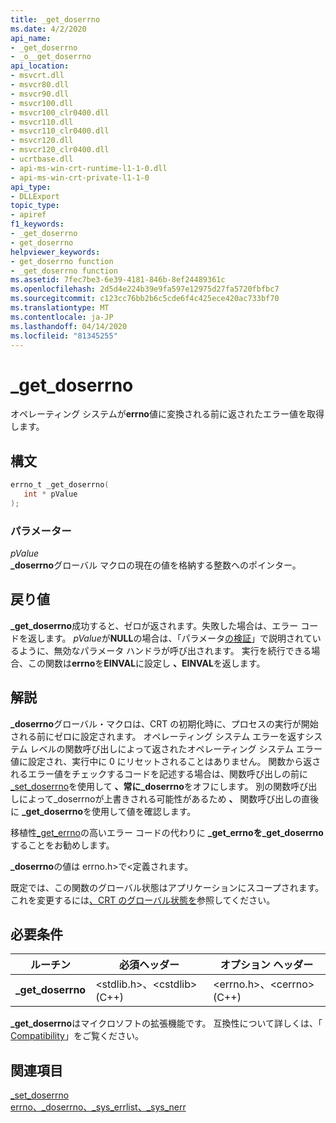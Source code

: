 ```yaml
---
title: _get_doserrno
ms.date: 4/2/2020
api_name:
- _get_doserrno
- _o__get_doserrno
api_location:
- msvcrt.dll
- msvcr80.dll
- msvcr90.dll
- msvcr100.dll
- msvcr100_clr0400.dll
- msvcr110.dll
- msvcr110_clr0400.dll
- msvcr120.dll
- msvcr120_clr0400.dll
- ucrtbase.dll
- api-ms-win-crt-runtime-l1-1-0.dll
- api-ms-win-crt-private-l1-1-0
api_type:
- DLLExport
topic_type:
- apiref
f1_keywords:
- _get_doserrno
- get_doserrno
helpviewer_keywords:
- get_doserrno function
- _get_doserrno function
ms.assetid: 7fec7be3-6e39-4181-846b-8ef24489361c
ms.openlocfilehash: 2d5d4e224b39e9fa597e12975d27fa5720fbfbc7
ms.sourcegitcommit: c123cc76bb2b6c5cde6f4c425ece420ac733bf70
ms.translationtype: MT
ms.contentlocale: ja-JP
ms.lasthandoff: 04/14/2020
ms.locfileid: "81345255"
---
```

# <a name="_get_doserrno"></a>_get_doserrno

オペレーティング システムが**errno**値に変換される前に返されたエラー値を取得します。

## <a name="syntax"></a>構文

```C
errno_t _get_doserrno(
   int * pValue
);
```

### <a name="parameters"></a>パラメーター

*pValue*<br/>
**_doserrno**グローバル マクロの現在の値を格納する整数へのポインター。

## <a name="return-value"></a>戻り値

**_get_doserrno**成功すると、ゼロが返されます。失敗した場合は、エラー コードを返します。 *pValue*が**NULL**の場合は、「パラメータ[の検証](../../c-runtime-library/parameter-validation.md)」で説明されているように、無効なパラメータ ハンドラが呼び出されます。 実行を続行できる場合、この関数は**errno**を**EINVAL**に設定し **、EINVAL**を返します。

## <a name="remarks"></a>解説

**_doserrno**グローバル・マクロは、CRT の初期化時に、プロセスの実行が開始される前にゼロに設定されます。 オペレーティング システム エラーを返すシステム レベルの関数呼び出しによって返されたオペレーティング システム エラー値に設定され、実行中に 0 にリセットされることはありません。 関数から返されるエラー値をチェックするコードを記述する場合は、関数呼び出しの前に[_set_doserrno](set-doserrno.md)を使用して **、常に_doserrno**をオフにします。 別の関数呼び出しによって_doserrnoが上書きされる可能性があるため **、** 関数呼び出しの直後に **_get_doserrno**を使用して値を確認します。

移植性[_get_errno](get-errno.md)の高いエラー コードの代わりに **_get_errnoを_get_doserrno**することをお勧めします。

**_doserrno**の値は errno.h>で\<定義されます。

既定では、この関数のグローバル状態はアプリケーションにスコープされます。 これを変更するには[、CRT のグローバル状態を](../global-state.md)参照してください。

## <a name="requirements"></a>必要条件

|ルーチン|必須ヘッダー|オプション ヘッダー|
|-------------|---------------------|---------------------|
|**_get_doserrno**|\<stdlib.h>、\<cstdlib> (C++)|\<errno.h>、\<cerrno> (C++)|

**_get_doserrno**はマイクロソフトの拡張機能です。 互換性について詳しくは、「 [Compatibility](../../c-runtime-library/compatibility.md)」をご覧ください。

## <a name="see-also"></a>関連項目

[_set_doserrno](set-doserrno.md)<br/>
[errno、_doserrno、_sys_errlist、_sys_nerr](../../c-runtime-library/errno-doserrno-sys-errlist-and-sys-nerr.md)<br/>
